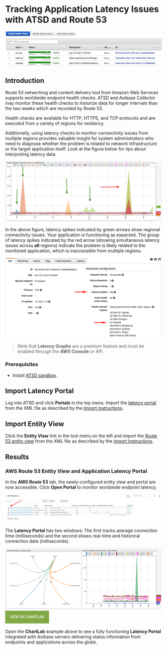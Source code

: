 # Tracking Application Latency Issues with ATSD and Route 53

![](./images/route53-1.png)

## Introduction

Route 53 networking and content delivery tool from Amazon Web Services supports worldwide endpoint health checks. ATSD and Axibase Collector may monitor these health checks to historize data for longer intervals than the two weeks which are
recorded by Route 53.

Health checks are available for HTTP, HTTPS, and TCP protocols and are executed from a variety of regions for resiliency.

Additionally, using latency checks to monitor connectivity issues from multiple regions provides valuable insight
for system administrators who need to diagnose whether the problem is related to network infrastructure or the target application itself. Look at the figure below for tips about interpreting latency data.

![](./images/latency-guide.png)

In the above figure, latency spikes indicated by green arrows show regional connectivity issues. Your application is functioning as expected. The group of latency spikes indicated by the red arrow (showing simultaneous latency issues across **all** regions) indicate the problem is likely related to the monitored application, which is inaccessible from multiple regions.

![](./images/route53-region.png)

> Note that **Latency Graphs** are a premium feature and must be enabled through the **AWS Console** or API.

### Prerequisites

* Install [ATSD sandbox](README.md).

## Import Latency Portal

Log into ATSD and click **Portals** in the top menu. Import the [latency portal](./resources/aws-route53-connection-time-latency.xml) from the XML file as described by the [Import Instructions](../../../tutorials/shared/import-portal.md).

## Import Entity View

Click the **Entity View** link in the tool menu on the left and import the [Route 53 entity view](./resources/entity-views.xml) from the XML file as described by the [Import Instructions](../../../tutorials/shared/import-entity-view.md).

## Results

### AWS Route 53 Entity View and Application Latency Portal

In the **AWS Route 53** tab, the newly-configured entity view and portal are now accessible. Click **Open Portal** to monitor worldwide endpoint latency.

![](./images/aws-entity-view-2.png)

The **Latency Portal** has two windows: The first tracks average connection time (milliseconds) and the second shows real-time and historical connection data (milliseconds).

![](./images/route-53-connection-times.png)
[![](./images/button.png)](https://apps.axibase.com/chartlab/f3c08268)

Open the **ChartLab** example above to see a fully functioning **Latency Portal** integrated with Axibase servers delivering status information from endpoints and applications across the globe.